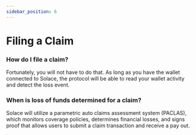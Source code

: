 ```yaml
---
sidebar_position: 6
---
```


# Filing a Claim

### How do I file a claim?
Fortunately, you will not have to do that. As long as you have the wallet connected to Solace, the protocol will be able to read your wallet activity and detect the loss event.

### When is loss of funds determined for a claim?
Solace will utilize a parametric auto claims assessment system (PACLAS), which monitors coverage policies, determines financial losses, and signs proof that allows users to submit a claim transaction and receive a pay out. 